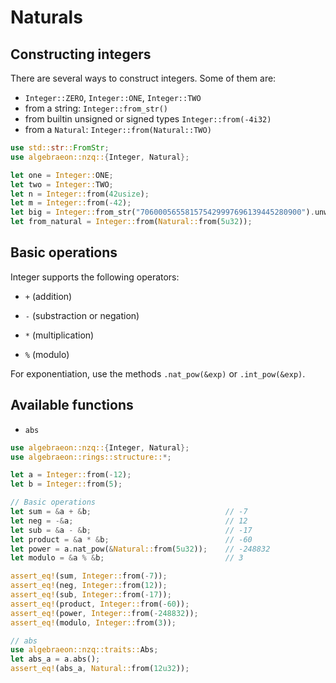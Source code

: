 # Naturals

## Constructing integers

There are several ways to construct integers. Some of them are:

- `Integer::ZERO`, `Integer::ONE`, `Integer::TWO`
- from a string: `Integer::from_str()`
- from builtin unsigned or signed types `Integer::from(-4i32)`
- from a `Natural`: `Integer::from(Natural::TWO)`

```rust
use std::str::FromStr;
use algebraeon::nzq::{Integer, Natural};

let one = Integer::ONE;
let two = Integer::TWO;
let n = Integer::from(42usize);
let m = Integer::from(-42);
let big = Integer::from_str("706000565581575429997696139445280900").unwrap();
let from_natural = Integer::from(Natural::from(5u32));
```

## Basic operations

Integer supports the following operators:

- `+` (addition)

- `-` (substraction or negation)

- `*` (multiplication)

- `%` (modulo)

For exponentiation, use the methods `.nat_pow(&exp)` or `.int_pow(&exp)`.

## Available functions

- `abs`

```rust
use algebraeon::nzq::{Integer, Natural};
use algebraeon::rings::structure::*;

let a = Integer::from(-12);
let b = Integer::from(5);

// Basic operations
let sum = &a + &b;                              // -7
let neg = -&a;                                  // 12
let sub = &a - &b;                              // -17
let product = &a * &b;                          // -60
let power = a.nat_pow(&Natural::from(5u32));    // -248832
let modulo = &a % &b;                           // 3

assert_eq!(sum, Integer::from(-7));
assert_eq!(neg, Integer::from(12));
assert_eq!(sub, Integer::from(-17));
assert_eq!(product, Integer::from(-60));
assert_eq!(power, Integer::from(-248832));
assert_eq!(modulo, Integer::from(3));

// abs
use algebraeon::nzq::traits::Abs;
let abs_a = a.abs();
assert_eq!(abs_a, Natural::from(12u32));
```
